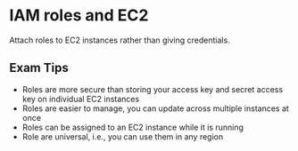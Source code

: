 # IAM roles and EC2

Attach roles to EC2 instances rather than giving credentials.

## Exam Tips

- Roles are more secure than storing your access key and secret access key on individual EC2 instances
- Roles are easier to manage, you can update across multiple instances at once
- Roles can be assigned to an EC2 instance while it is running
- Role are universal, i.e., you can use them in any region
